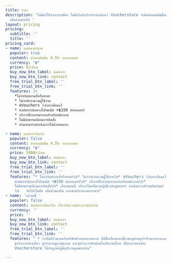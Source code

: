 ```yaml
---
title: ราคา
description: 'ไม่มีค่าใช้จ่ายการสมัคร ไม่มีเก็บค่าบริการรายเดือน! Voucherstore จะคิดค่าคอมมิชชั่นเป็นเปอร์เซ็นต์จากยอดขาย
  เมื่อท่านขายได้ '
layout: pricing
pricing:
  subtitle: ''
  title: ''
pricing_card:
- name: แผนมาตรฐาน
  populer: true
  content: ค่าคอมมิชชั่น 4.5% จากยอดขาย
  currency: "฿"
  price: 0/เดือน
  buy_now_btn_label: ติดต่อเรา
  buy_now_btn_link: contact
  free_trial_btn_label: ''
  free_trial_btn_link: ''
  features: |+
    *ไม่จำกัดสถานที่หรือสาขา
    * ไม่จำกัดจำนวนผู้ใช้งาน
    * eVouchers (ส่งทางอีเมล)
    * ส่งบัตรกำนัลทางไปรษณีย์ +฿150 ต่อออเดอร์
    * บริการฝึกอบรมระบบสำหรับพนักงาน
    * ไม่มีค่าธรรมเนียมการติดตั้ง
    * ท่านสามารถดำเนินการได้ด้วยตนเอง

- name: แผนการจัดการ
  populer: false
  content: ค่าคอมมิชชั่น 4.5% จากยอดขาย
  currency: "฿"
  price: 1900/เดือน
  buy_now_btn_label: ติดต่อเรา
  buy_now_btn_link: contact
  free_trial_btn_label: ''
  free_trial_btn_link: ''
  features: "* ไม่จำกัดสถานที่หรือสาขา\n* ไม่จำกัดจำนวนผู้ใช้งาน\n* eVouchers (ส่งทางอีเมล)\n*
    ส่งบัตรกำนัลทางไปรษณีย์ +฿150 ต่อออเดอร์\n* บริการฝึกอบรมระบบสำหรับพนักงาน\n*
    ไม่มีค่าธรรมเนียมการติดตั้ง\n* เลือกแผนนี้ บริการโดยทีมงานผู้เชี่ยวชาญของเรา ดำเนินการสร้างผลิตภัณฑ์
    \n   จัดโปรโมชั่น เพิ่มส่วนเสริม และนำส่งรายงานการขาย"
- name: 'เอเจนซี่ '
  populer: false
  content: ติดต่อเราเพื่อหารือ เกี่ยวกับความต้องการของท่าน
  currency: ''
  price: ''
  buy_now_btn_label: ติดต่อเรา
  buy_now_btn_link: contact
  free_trial_btn_label: ''
  free_trial_btn_link: ''
  features: " * เรายินดีร่วมงานกับบริษัทตัวแทนการตลาด ที่มีชื่อเสียงและเชี่ยวชาญด้านธุรกิจร้านอาหารและเครื่องดื่ม
    ธุรกิจการท่องเที่ยว ธุรกิจการดูแลสุขภาพ และธุรกิจการพักผ่อนในประเทศไทย ที่ต้องการขายต่อ
    Voucherstore ให้กับลูกค้าผู้มีอุปการคุณของท่าน"

---
```

